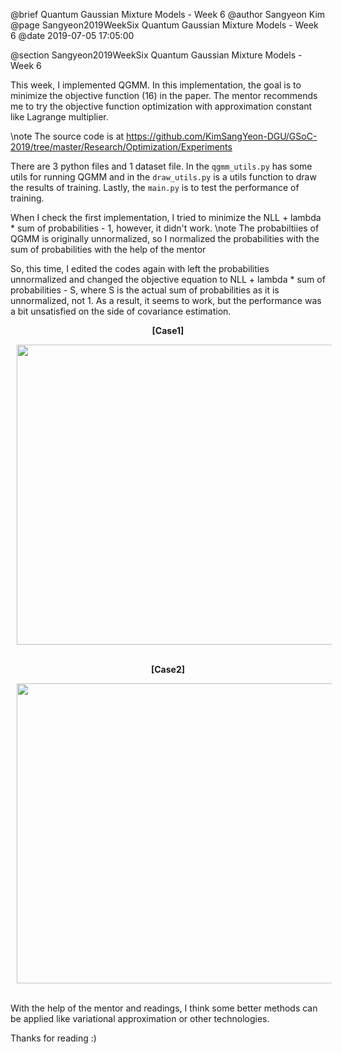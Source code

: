 @brief Quantum Gaussian Mixture Models - Week 6
@author Sangyeon Kim
@page Sangyeon2019WeekSix Quantum Gaussian Mixture Models - Week 6
@date 2019-07-05 17:05:00

@section Sangyeon2019WeekSix Quantum Gaussian Mixture Models - Week 6

This week, I implemented QGMM. In this implementation, the goal is to minimize the objective function (16) in the paper. The mentor recommends me to try the objective function optimization with approximation constant like Lagrange multiplier.

\note The source code is at https://github.com/KimSangYeon-DGU/GSoC-2019/tree/master/Research/Optimization/Experiments

There are 3 python files and 1 dataset file. In the `qgmm_utils.py` has some utils for running QGMM and in the `draw_utils.py` is a utils function to draw the results of training. Lastly, the `main.py` is to test the performance of training. 

When I check the first implementation, I tried to minimize the NLL + lambda * sum of probabilities - 1, however, it didn't work.
\note The probabiltiies of QGMM is originally unnormalized, so I normalized the probabilities with the sum of probabilities with the help of the mentor

So, this time, I edited the codes again with left the probabilities unnormalized and changed the objective equation to NLL + lambda * sum of probabilities - S, where S is the actual sum of probabilities as it is unnormalized, not 1. As a result, it seems to work, but the performance was a bit unsatisfied on the side of covariance estimation.

<center>
<b>[Case1]</b>
<p>
<img src = "images/qgmm_with_old_faithful.gif" width = "640" height = "480" hspace = "10"/>
</p>
<br>
<b>[Case2]</b>
<p>
<img src = "images/qgmm_with_old_faithful2.gif" width = "640" height = "480" hspace = "10"/>
</p>
</center>
<br>
With the help of the mentor and readings, I think some better methods can be applied like variational approximation or other technologies.

Thanks for reading :)
